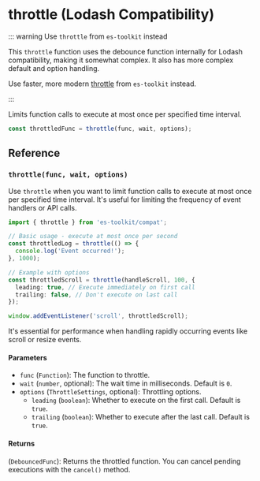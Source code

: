 # throttle (Lodash Compatibility)

::: warning Use `throttle` from `es-toolkit` instead

This `throttle` function uses the debounce function internally for Lodash compatibility, making it somewhat complex. It also has more complex default and option handling.

Use faster, more modern [throttle](../../function/throttle.md) from `es-toolkit` instead.

:::

Limits function calls to execute at most once per specified time interval.

```typescript
const throttledFunc = throttle(func, wait, options);
```

## Reference

### `throttle(func, wait, options)`

Use `throttle` when you want to limit function calls to execute at most once per specified time interval. It's useful for limiting the frequency of event handlers or API calls.

```typescript
import { throttle } from 'es-toolkit/compat';

// Basic usage - execute at most once per second
const throttledLog = throttle(() => {
  console.log('Event occurred!');
}, 1000);

// Example with options
const throttledScroll = throttle(handleScroll, 100, {
  leading: true, // Execute immediately on first call
  trailing: false, // Don't execute on last call
});

window.addEventListener('scroll', throttledScroll);
```

It's essential for performance when handling rapidly occurring events like scroll or resize events.

#### Parameters

- `func` (`Function`): The function to throttle.
- `wait` (`number`, optional): The wait time in milliseconds. Default is `0`.
- `options` (`ThrottleSettings`, optional): Throttling options.
  - `leading` (`boolean`): Whether to execute on the first call. Default is `true`.
  - `trailing` (`boolean`): Whether to execute after the last call. Default is `true`.

#### Returns

(`DebouncedFunc`): Returns the throttled function. You can cancel pending executions with the `cancel()` method.
